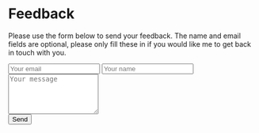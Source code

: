 # Feedback 

Please use the form below to send your feedback. The name and email fields are optional, please only fill these in if you would like me to get back in touch with you.


<form method="POST" action="https://formsubmit.co/el/mavuda" enctype="multipart/form-data">
    <input type="email" name="email" placeholder="Your email">
    <input type="name" name="name" width="100" placeholder="Your name"><br>
    <textarea name="message" placeholder="Your message" width="100" rows="5"></textarea><br>
    <input type="hidden" name="_next" value="https://scottish-solitary-waves.github.io/thank-you">
    <button type="submit">Send</button>
</form>
